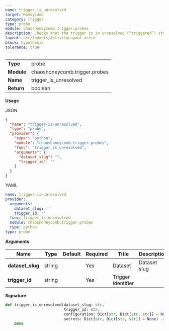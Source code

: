 ```yaml
---
name: trigger_is_unresolved
target: Honeycomb
category: Trigger
type: probe
module: chaoshoneycomb.trigger.probes
description: Checks that the trigger is in unresolved (“triggered”) state.
layout: src/layouts/ActivityLayout.astro
block: hypothesis
tolerance: true
---
```


|            |                 |
| ---------- | --------------- |
| **Type**   | probe          |
| **Module** | chaoshoneycomb.trigger.probes |
| **Name**   | trigger_is_unresolved      |
| **Return** | boolean            |

**Usage**

JSON

```json
{
  "name": "trigger-is-unresolved",
  "type": "probe",
  "provider": {
    "type": "python",
    "module": "chaoshoneycomb.trigger.probes",
    "func": "trigger_is_unresolved",
    "arguments": {
      "dataset_slug": "",
      "trigger_id": ""
    }
  }
}
```

YAML

```yaml
name: trigger-is-unresolved
provider:
  arguments:
    dataset_slug: ''
    trigger_id: ''
  func: trigger_is_unresolved
  module: chaoshoneycomb.trigger.probes
  type: python
type: probe
```

**Arguments**

| Name           | Type    | Default | Required | Title  | Description                        |
| -------------- | ------- | ------- | -------- | ------ | ---------------------------------- |
| **dataset_slug** | string  |     | Yes       | Dataset | Dataset slug |
| **trigger_id**        | string |        | Yes       | Trigger Identifier    |      |

**Signature**

```python
def trigger_is_unresolved(dataset_slug: str,
                          trigger_id: str,
                          configuration: Dict[str, Dict[str, str]] = None,
                          secrets: Dict[str, Dict[str, str]] = None) -> bool:
    pass
```
